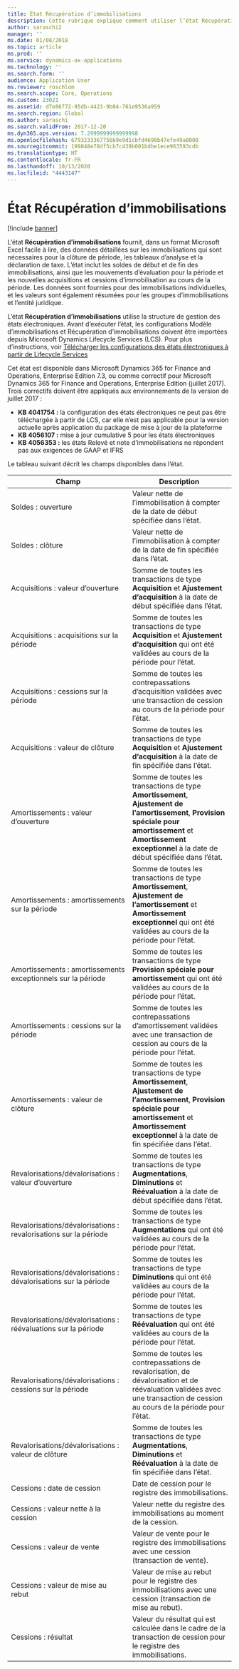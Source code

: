 ```yaml
---
title: État Récupération d’immobilisations
description: Cette rubrique explique comment utiliser l’état Récupération d’immobilisations.
author: saraschi2
manager: ''
ms.date: 01/08/2018
ms.topic: article
ms.prod: ''
ms.service: dynamics-ax-applications
ms.technology: ''
ms.search.form: ''
audience: Application User
ms.reviewer: roschlom
ms.search.scope: Core, Operations
ms.custom: 23021
ms.assetid: d7e86f72-95db-4423-9b04-761e9536a959
ms.search.region: Global
ms.author: saraschi
ms.search.validFrom: 2017-12-20
ms.dyn365.ops.version: 7.2999999999999998
ms.openlocfilehash: 6793233367756b9e9d1cbfd4690b47efe49a8008
ms.sourcegitcommit: 199848e78df5cb7c439b001bdbe1ece963593cdb
ms.translationtype: HT
ms.contentlocale: fr-FR
ms.lasthandoff: 10/13/2020
ms.locfileid: "4443147"
---
```

# <a name="fixed-assets-roll-forward-report"></a>État Récupération d’immobilisations

[!include [banner](../includes/banner.md)]

L’état **Récupération d’immobilisations** fournit, dans un format Microsoft Excel facile à lire, des données détaillées sur les immobilisations qui sont nécessaires pour la clôture de période, les tableaux d’analyse et la déclaration de taxe. L’état inclut les soldes de début et de fin des immobilisations, ainsi que les mouvements d’évaluation pour la période et les nouvelles acquisitions et cessions d’immobilisation au cours de la période. Les données sont fournies pour des immobilisations individuelles, et les valeurs sont également résumées pour les groupes d’immobilisations et l’entité juridique.

L’état **Récupération d’immobilisations** utilise la structure de gestion des états électroniques. Avant d’exécuter l’état, les configurations Modèle d’immobilisations et Récupération d’immobilisations doivent être importées depuis Microsoft Dynamics Lifecycle Services (LCS). Pour plus d’instructions, voir [Télécharger les configurations des états électroniques à partir de Lifecycle Services](https://docs.microsoft.com/dynamics365/unified-operations/dev-itpro/analytics/download-electronic-reporting-configuration-lcs)

Cet état est disponible dans Microsoft Dynamics 365 for Finance and Operations, Enterprise Edition 7.3, ou comme correctif pour Microsoft Dynamics 365 for Finance and Operations, Enterprise Edition (juillet 2017). Trois correctifs doivent être appliqués aux environnements de la version de juillet 2017 :

- **KB 4041754 :** la configuration des états électroniques ne peut pas être téléchargée à partir de LCS, car elle n’est pas applicable pour la version actuelle après application du package de mise à jour de la plateforme
- **KB 4056107 :** mise à jour cumulative 5 pour les états électroniques
- **KB 4056353 :** les états Relevé et note d’immobilisations ne répondent pas aux exigences de GAAP et IFRS

Le tableau suivant décrit les champs disponibles dans l’état.


|                    Champ                    |                                                                                                                                Description                                                                                                                                 |
|---------------------------------------------|---------------------------------------------------------------------------------------------------------------------------------------------------------------------------------------------------------------------------------------------------------------------------|
|              Soldes : ouverture              |                                                                                           Valeur nette de l’immobilisation à compter de la date de début spécifiée dans l’état.                                                                                           |
|              Soldes : clôture              |                                                                                            Valeur nette de l’immobilisation à compter de la date de fin spécifiée dans l’état.                                                                                            |
|         Acquisitions : valeur d’ouverture         |                                                 Somme de toutes les transactions de type <strong>Acquisition</strong> et <strong>Ajustement d’acquisition</strong> à la date de début spécifiée dans l’état.                                                  |
|      Acquisitions : acquisitions sur la période      |                                                 Somme de toutes les transactions de type <strong>Acquisition</strong> et <strong>Ajustement d’acquisition</strong> qui ont été validées au cours de la période pour l’état.                                                  |
|       Acquisitions : cessions sur la période        |                                                                        Somme de toutes les contrepassations d’acquisition validées avec une transaction de cession au cours de la période pour l’état.                                                                        |
|         Acquisitions : valeur de clôture         |                                                  Somme de toutes les transactions de type <strong>Acquisition</strong> et <strong>Ajustement d’acquisition</strong> à la date de fin spécifiée dans l’état.                                                   |
|        Amortissements : valeur d’ouverture         | Somme de toutes les transactions de type <strong>Amortissement</strong>, <strong>Ajustement de l’amortissement</strong>, <strong>Provision spéciale pour amortissement</strong> et <strong>Amortissement exceptionnel</strong> à la date de début spécifiée dans l’état. |
|     Amortissements : amortissements sur la période     |                         Somme de toutes les transactions de type <strong>Amortissement</strong>, <strong>Ajustement de l’amortissement</strong> et <strong>Amortissement exceptionnel</strong> qui ont été validées au cours de la période pour l’état.                          |
| Amortissements : amortissements exceptionnels sur la période |                                                              Somme de toutes les transactions de type <strong>Provision spéciale pour amortissement</strong> qui ont été validées au cours de la période pour l’état.                                                               |
|       Amortissements : cessions sur la période       |                                                                       Somme de toutes les contrepassations d’amortissement validées avec une transaction de cession au cours de la période pour l’état.                                                                        |
|        Amortissements : valeur de clôture         |  Somme de toutes les transactions de type <strong>Amortissement</strong>, <strong>Ajustement de l’amortissement</strong>, <strong>Provision spéciale pour amortissement</strong> et <strong>Amortissement exceptionnel</strong> à la date de fin spécifiée dans l’état.  |
|    Revalorisations/dévalorisations : valeur d’ouverture     |                              Somme de toutes les transactions de type <strong>Augmentations</strong>, <strong>Diminutions</strong> et <strong>Réévaluation</strong> à la date de début spécifiée dans l’état.                               |
|   Revalorisations/dévalorisations : revalorisations sur la période   |                                                                    Somme de toutes les transactions de type <strong>Augmentations</strong> qui ont été validées au cours de la période pour l’état.                                                                    |
|  Revalorisations/dévalorisations : dévalorisations sur la période  |                                                                   Somme de toutes les transactions de type <strong>Diminutions</strong> qui ont été validées au cours de la période pour l’état.                                                                   |
| Revalorisations/dévalorisations : réévaluations sur la période  |                                                                        Somme de toutes les transactions de type <strong>Réévaluation</strong> qui ont été validées au cours de la période pour l’état.                                                                        |
|   Revalorisations/dévalorisations : cessions sur la période   |                                                           Somme de toutes les contrepassations de revalorisation, de dévalorisation et de réévaluation validées avec une transaction de cession au cours de la période pour l’état.                                                           |
|    Revalorisations/dévalorisations : valeur de clôture     |                               Somme de toutes les transactions de type <strong>Augmentations</strong>, <strong>Diminutions</strong> et <strong>Réévaluation</strong> à la date de fin spécifiée dans l’état.                                |
|          Cessions : date de cession           |                                                                                                                Date de cession pour le registre des immobilisations.                                                                                                                |
|    Cessions : valeur nette à la cession    |                                                                                                    Valeur nette du registre des immobilisations au moment de la cession.                                                                                                    |
|            Cessions : valeur de vente            |                                                                                               Valeur de vente pour le registre des immobilisations avec une cession (transaction de vente).                                                                                                |
|           Cessions : valeur de mise au rebut            |                                                                                               Valeur de mise au rebut pour le registre des immobilisations avec une cession (transaction de mise au rebut).                                                                                               |
|           Cessions : résultat            |                                                                                 Valeur du résultat qui est calculée dans le cadre de la transaction de cession pour le registre des immobilisations.                                                                                 |

